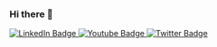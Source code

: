 ### Hi there 👋
<div id="badges">
  <a href="https://www.linkedin.com/in/simon-lin-65615823a/">
    <img src="https://img.shields.io/badge/LinkedIn-blue?style=for-the-badge&logo=linkedin&logoColor=white" alt="LinkedIn Badge"/>
  </a>
  <a href="linsimon.com">
    <img src="https://img.shields.io/badge/YouTube-red?style=for-the-badge&logo=youtube&logoColor=white" alt="Youtube Badge"/>
  </a>
  <a href="your-twitter-URL">
    <img src="https://static.vecteezy.com/system/resources/previews/002/205/865/original/employee-resume-icon-free-vector.jpg" alt="Twitter Badge"/>
  </a>
</div>
<img src="https://komarev.com/ghpvc/?username=lin-simon&style=flat-square&color=blue" alt=""/> 


